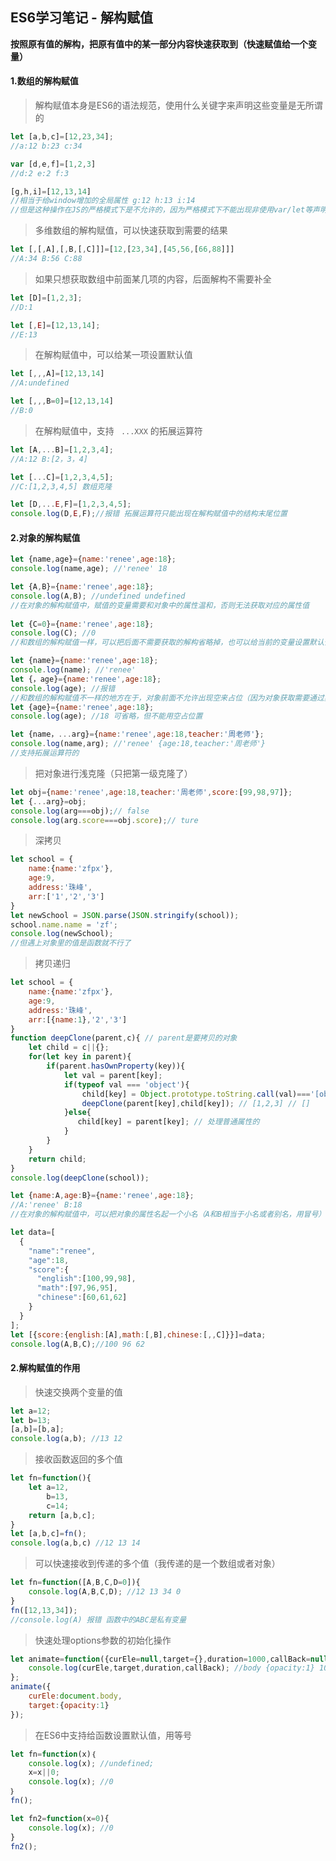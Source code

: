 ## ES6学习笔记 - 解构赋值

**按照原有值的解构，把原有值中的某一部分内容快速获取到（快速赋值给一个变量）**

#### 1.数组的解构赋值

> 解构赋值本身是ES6的语法规范，使用什么关键字来声明这些变量是无所谓的

```javascript
let [a,b,c]=[12,23,34];
//a:12 b:23 c:34

var [d,e,f]=[1,2,3]
//d:2 e:2 f:3

[g,h,i]=[12,13,14]
//相当于给window增加的全局属性 g:12 h:13 i:14
//但是这种操作在JS的严格模式下是不允许的，因为严格模式下不能出现非使用var/let等声明的变量

```

> 多维数组的解构赋值，可以快速获取到需要的结果

```javascript
let [,[,A],[,B,[,C]]]=[12,[23,34],[45,56,[66,88]]]
//A:34 B:56 C:88
```

> 如果只想获取数组中前面某几项的内容，后面解构不需要补全

```javascript
let [D]=[1,2,3];
//D:1

let [,E]=[12,13,14];
//E:13
```

> 在解构赋值中，可以给某一项设置默认值

```javascript
let [,,,A]=[12,13,14]
//A:undefined

let [,,,B=0]=[12,13,14]
//B:0
```

> 在解构赋值中，支持 ` ...XXX` 的拓展运算符

```javascript
let [A,...B]=[1,2,3,4];
//A:12 B:[2，3，4]

let [...C]=[1,2,3,4,5];
//C:[1,2,3,4,5] 数组克隆

let [D,...E,F]=[1,2,3,4,5];
console.log(D,E,F);//报错 拓展运算符只能出现在解构赋值中的结构末尾位置
```

#### 2.对象的解构赋值

```javascript
let {name,age}={name:'renee',age:18};
console.log(name,age); //'renee' 18

let {A,B}={name:'renee',age:18};
console.log(A,B); //undefined undefined
//在对象的解构赋值中，赋值的变量需要和对象中的属性温和，否则无法获取对应的属性值
 
let {C=0}={name:'renee',age:18};
console.log(C); //0   
//和数组的解构赋值一样，可以把后面不需要获取的解构省略掉，也可以给当前的变量设置默认值

let {name}={name:'renee',age:18};
console.log(name); //'renee'
let {，age}={name:'renee',age:18};
console.log(age); //报错
//和数组的解构赋值不一样的地方在于，对象前面不允许出现空来占位（因为对象获取需要通过具体的属性名来获取，写成空的话，浏览器不知道怎么识别）
let {age}={name:'renee',age:18};
console.log(age); //18 可省略，但不能用空占位置

let {name，...arg}={name:'renee',age:18,teacher:'周老师'};
console.log(name,arg); //'renee' {age:18,teacher:'周老师'}
//支持拓展运算符的
```

> 把对象进行浅克隆（只把第一级克隆了）

```javascript
let obj={name:'renee',age:18,teacher:'周老师',score:[99,98,97]};
let {...arg}=obj;
console.log(arg===obj);// false
console.log(arg.score===obj.score);// ture
```

> 深拷贝

```javascript
let school = {
    name:{name:'zfpx'},
    age:9,
    address:'珠峰',
    arr:['1','2','3']
}
let newSchool = JSON.parse(JSON.stringify(school));
school.name.name = 'zf';
console.log(newSchool);
//但遇上对象里的值是函数就不行了
```

> 拷贝递归

```javascript
let school = {
    name:{name:'zfpx'},
    age:9,
    address:'珠峰',
    arr:[{name:1},'2','3']
}
function deepClone(parent,c){ // parent是要拷贝的对象
    let child = c||{};
    for(let key in parent){
        if(parent.hasOwnProperty(key)){
            let val = parent[key];
            if(typeof val === 'object'){
                child[key] = Object.prototype.toString.call(val)==='[object Array]'?[]:{}
                deepClone(parent[key],child[key]); // [1,2,3] // []
            }else{
               child[key] = parent[key]; // 处理普通属性的
            }
        }
    }
    return child;
}
console.log(deepClone(school));

```



```javascript
let {name:A,age:B}={name:'renee',age:18};
//A:'renee' B:18
//在对象的解构赋值中，可以把对象的属性名起一个小名（A和B相当于小名或者别名，用冒号）
```

```javascript
let data=[
  {
    "name":"renee",
    "age":18,
    "score":{
      "english":[100,99,98],
      "math":[97,96,95],
      "chinese":[60,61,62] 
    }
  }
];
let [{score:{english:[A],math:[,B],chinese:[,,C]}}]=data;
console.log(A,B,C);//100 96 62
```

#### 2.解构赋值的作用

> 快速交换两个变量的值

```javascript
let a=12;
let b=13;
[a,b]=[b,a];
console.log(a,b); //13 12
```

> 接收函数返回的多个值

```javascript
let fn=function(){
    let a=12,
        b=13,
        c=14;
    return [a,b,c];
}
let [a,b,c]=fn();
console.log(a,b,c) //12 13 14
```

> 可以快速接收到传递的多个值（我传递的是一个数组或者对象）

```javascript
let fn=function([A,B,C,D=0]){
    console.log(A,B,C,D); //12 13 34 0
}
fn([12,13,34]);
//console.log(A) 报错 函数中的ABC是私有变量
```

> 快速处理options参数的初始化操作

```javascript
let animate=function({curEle=null,target={},duration=1000,callBack=null}={}){
    console.log(curEle,target,duration,callBack); //body {opacity:1} 1000 null
};
animate({
    curEle:document.body,
    target:{opacity:1}
});
```

> 在ES6中支持给函数设置默认值，用等号

```javascript
let fn=function(x)｛
	console.log(x); //undefined;
	x=x||0;
	console.log(x); //0
｝
fn();

let fn2=function(x=0){
    console.log(x); //0
}
fn2();
```